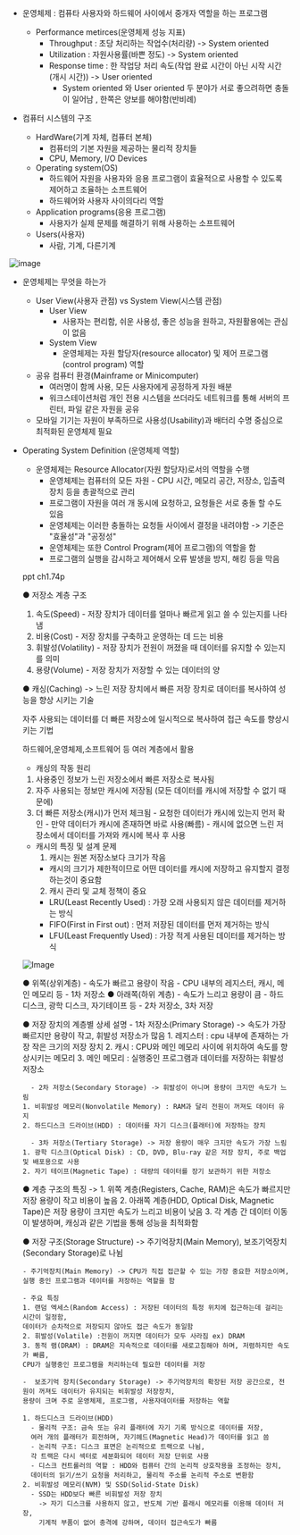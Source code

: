 - 운영체제 : 컴퓨타 사용자와 하드웨어 사이에서 중개자 역할을 하는 프로그램
  - Performance metirces(운영체제 성능 지표)
    - Throughput : 초당 처리하는 작업수(처리량) -> System oriented
    - Utilization : 자원사용률(바쁜 정도) -> System oriented
    - Response time : 한 작업당 처리 속도(작업 완료 시간이 아닌 시작 시간(개시 시간)) -> User oriented
       - System oriented 와 User oriented 두 분야가 서로 좋으려하면 충돌이 일어남 , 한쪽은 양보를 해야함(반비례)
         
 - 컴퓨터 시스템의 구조
   - HardWare(기계 자체, 컴퓨터 본체)
     - 컴퓨터의 기본 자원을 제공하는 물리적 장치들
     - CPU, Memory, I/O Devices
   - Operating system(OS)
     - 하드웨어 자원을 사용자와 응용 프로그램이 효율적으로 사용할 수 있도록 제어하고 조율하는 소프트웨어
     - 하드웨어와 사용자 사이의다리 역할
   - Application programs(응용 프로그램)
     - 사용자가 실제 문제를 해결하기 위해 사용하는 소프트웨어
   - Users(사용자)
     - 사람, 기계, 다른기계

![image](https://github.com/user-attachments/assets/70e1b405-3479-44e1-9250-d6098f9ea150)

- 운영체제는 무엇을 하는가
  - User  View(사용자 관점) vs System View(시스템 관점)
    - User View
      - 사용자는 편리함, 쉬운 사용성, 좋은 성능을 원하고, 자원활용에는 관심이 없음
    - System View
      - 운영체제는 자원 할당자(resource allocator) 및 제어 프로그램(control program) 역할
  -  공유 컴퓨터 환경(Mainframe or Minicomputer)
     - 여러명이 함께 사용, 모든 사용자에게 공정하게 자원 배분
     - 워크스테이션처럼 개인 전용 시스템을 쓰더라도 네트워크를 통해 서버의 프린터, 파일 같은 자원을 공유
  - 모바일 기기는 자원이 부족하므로 사용성(Usability)과 배터리 수명 중심으로 최적화된 운영체제 필요
    
- Operating System Definition (운영체제 역할)
  - 운영체제는 Resource Allocator(자원 할당자)로서의 역할을 수행
    - 운영체제는 컴퓨터의 모든 자원 - CPU 시간, 메모리 공간, 저장소, 입출력 장치 등을 총괄적으로 관리
     - 프로그램이 자원을 여러 개 동시에 요청하고, 요청들은 서로 충돌 할 수도 있음
     - 운영체제는 이러한 충돌하는 요청들 사이에서 결정을 내려야함 -> 기준은 "효율성"과 "공정성"
    - 운영체제는 또한 Control Program(제어 프로그램)의 역할을 함
     - 프로그램의 실행을 감시하고 제어해서 오류 발생을 방지, 해킹 등을 막음  
  
  
  
  
  
  
  
  
  
  
  
  
  
  
  
  
  
  
  
  
  
  
  ppt ch1.74p
  
  ● 저장소 계층 구조
  1. 속도(Speed) - 저장 장치가 데이터를 얼마나 빠르게 읽고 쓸 수 있는지를 나타냄
  2. 비용(Cost) - 저장 장치를 구축하고 운영하는 데 드는 비용
  3. 휘발성(Volatility) - 저장 장치가 전원이 꺼졌을 때 데이터를 유지할 수 있는지를 의미
  4. 용량(Volume) - 저장 장치가 저장할 수 있는 데이터의 양

  ● 캐싱(Caching)
  -> 느린 저장 장치에서 빠른 저장 장치로 데이터를 복사하여 성능을 향상 시키는 기술
  
  자주 사용되는 데이터를 더 빠른 저장소에 일시적으로 복사하여 접근 속도를 향상시키는 기법
  
  하드웨어,운영체제,소프트웨어 등 여러 계층에서 활용
  
    - 캐싱의 작동 원리
     1. 사용중인 정보가 느린 저장소에서 빠른 저장소로 복사됨
     2. 자주 사용되는 정보만 캐시에 저장됨 (모든 데이터를 캐시에 저장할 수 없기 때문에)
     3. 더 빠른 저장소(캐시)가 먼저 체크됨
       - 요청한 데이터가 캐시에 있는지 먼저 확인
       - 만약 데이터가 캐시에 존재하면 바로 사용(빠름)
       - 캐시에 없으면 느린 저장소에서 데이터를 가져와 캐시에 복사 후 사용

    - 캐시의 특징 및 설계 문제
      1. 캐시는 원본 저장소보다 크기가 작음
        - 캐시의 크기가 제한적이므로 어떤 데이터를 캐시에 저장하고 유지할지 결정하는것이 중요함
      2. 캐시 관리 및 교체 정책이 중요
        - LRU(Least Recently Used) : 가장 오래 사용되지 않은 데이터를 제거하는 방식
        - FIFO(First in First out) : 먼저 저장된 데이터를 먼저 제거하는 방식
        - LFU(Least Frequently Used) : 가장 적게 사용된 데이터를 제거하는 방식

        
  ![Image](https://github.com/user-attachments/assets/0cf5f74f-b764-4461-a28e-b6a4d17b3062)

    ● 위쪽(상위계층)
      - 속도가 빠르고 용량이 작음
      - CPU 내부의 레지스터, 캐시, 메인 메모리 등
      - 1차 저장소
    ● 아래쪽(하위 계층)
      - 속도가 느리고 용량이 큼
      - 하드디스크, 광학 디스크, 자기테이프 등
      - 2차 저장소, 3차 저장
      
    ● 저장 장치의 계층별 상세 설명
        - 1차 저장소(Primary Storage) -> 속도가 가장 빠르지만 용량이 작고, 휘발성 저장소가 많음
      1. 레지스터 : cpu 내부에 존재하는 가장 작은 크기의 저장 장치
      2. 캐시 : CPU와 메인 메모리 사이에 위치하여 속도를 향상시키는 메모리
      3. 메인 메모리 : 실행중인 프로그램과 데이터를 저장하는 휘발성 저장소

        - 2차 저장소(Secondary Storage) -> 휘발성이 아니며 용량이 크지만 속도가 느림
      1. 비휘발성 메모리(Nonvolatile Memory) : RAM과 달리 전원이 꺼져도 데이터 유지
      2. 하드디스크 드라이브(HDD) : 데이터를 자기 디스크(플래터)에 저장하는 장치

        - 3차 저장소(Tertiary Storage) -> 저장 용량이 매우 크지만 속도가 가장 느림
      1. 광학 디스크(Optical Disk) : CD, DVD, Blu-ray 같은 저장 장치, 주로 백업 및 배포용으로 사용
      2. 자기 테이프(Magnetic Tape) : 대량의 데이터를 장기 보관하기 위한 저장소

    ● 계층 구조의 특징
    -> 1. 위쪽 계층(Registers, Cache, RAM)은 속도가 빠르지만 저장 용량이 작고 비용이 높음
       2. 아래쪽 계층(HDD, Optical Disk, Magnetic Tape)은 저장 용량이 크지만 속도가 느리고 비용이 낮음
       3. 각 계층 간 데이터 이동이 발생하며, 캐싱과 같은 기법을 통해 성능을 최적화함


    ● 저장 구조(Storage Structure)
      -> 주기억장치(Main Memory), 보조기억장치(Secondary Storage)로 나뉨

      - 주기억장치(Main Memory) -> CPU가 직접 접근할 수 있는 가장 중요한 저장소이며, 실행 중인 프로그램과 데이터를 저장하는 역할을 함
      
      - 주요 특징
      1. 랜덤 엑세스(Random Access) : 저장된 데이터의 특정 위치에 접근하는데 걸리는 시간이 일정함, 
      데이터가 순차적으로 저장되지 않아도 접근 속도가 동일함
      2. 휘발성(Volatile) :전원이 꺼지면 데이터가 모두 사라짐 ex) DRAM
      3. 동적 램(DRAM) : DRAM은 지속적으로 데이터를 새로고침해야 하며, 저렴하지만 속도가 빠름,
      CPU가 실행중인 프로그램을 처리하는데 필요한 데이터를 저장

      -  보조기억 장치(Secondary Storage) -> 주기억장치의 확장된 저장 공간으로, 전원이 꺼져도 데이터가 유지되는 비휘발성 저장장치,
      용량이 크며 주로 운영체제, 프로그램, 사용자데이터를 저장하는 역할
      
      1. 하드디스크 드라이브(HDD)
        - 물리적 구조: 금속 또는 유리 플래터에 자기 기록 방식으로 데이터를 저장,
        여러 개의 플래터가 회전하며, 자기헤드(Magnetic Head)가 데이터를 읽고 씀
        - 논리적 구조: 디스크 표면은 논리적으로 트랙으로 나뉨,
        각 트랙은 다시 섹터로 세분화되어 데이터 저장 단위로 사용
        - 디스크 컨트롤러의 역할 : HDD와 컴퓨터 간의 논리적 상호작용을 조정하는 장치,
        데이터의 읽기/쓰기 요청을 처리하고, 물리적 주소를 논리적 주소로 변환함
      2. 비휘발성 메모리(NVM) 및 SSD(Solid-State Disk)
        - SSD는 HDD보다 빠른 비휘발성 저장 장치
          -> 자기 디스크를 사용하지 않고, 반도체 기반 플래시 메모리를 이용해 데이터 저장,
          기계적 부품이 없어 충격에 강하며, 데이터 접근속도가 빠름
        
        
        

      
      


       

  
  
     
